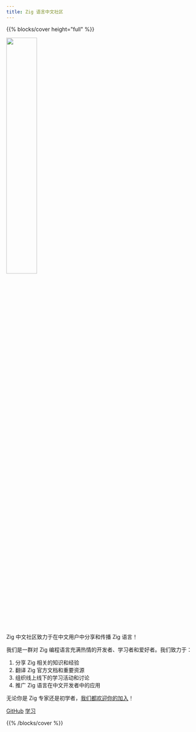 ```yaml
---
title: Zig 语言中文社区
---
```


{{% blocks/cover height="full" %}}

<img width="40%" src="https://ziglang.cc/logo/zigcc-logo-2.svg"/>

Zig 中文社区致力于在中文用户中分享和传播 Zig 语言！

我们是一群对 Zig 编程语言充满热情的开发者、学习者和爱好者。我们致力于：
1. 分享 Zig 相关的知识和经验
2. 翻译 Zig 官方文档和重要资源
3. 组织线上线下的学习活动和讨论
4. 推广 Zig 语言在中文开发者中的应用

无论你是 Zig 专家还是初学者，[我们都欢迎你的加入](/community)！

<a class="btn btn-lg btn-primary" href="https://github.com/zigcc">GitHub<i class="fab fa-github ms-2 "></i></a>
<a class="btn btn-lg btn-primary" href="learn">
学习<i class="fas fa-arrow-alt-circle-right ms-2"></i>
</a>

{{% /blocks/cover %}}
